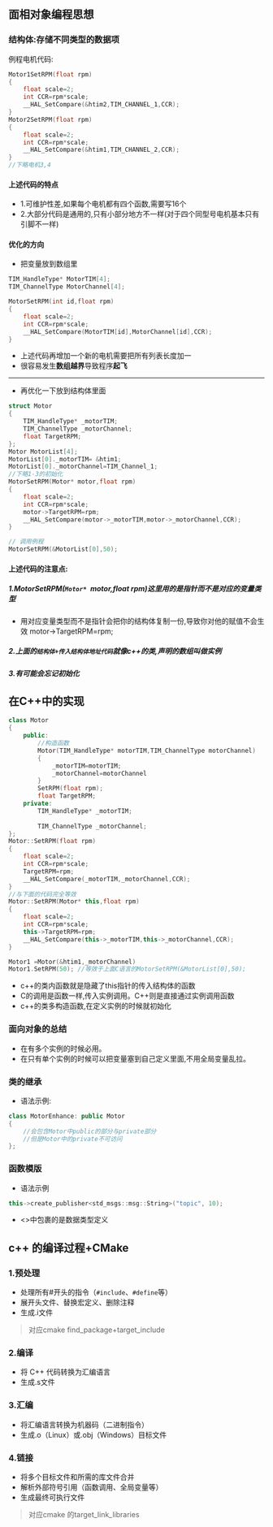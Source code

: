## 面相对象编程思想
### 结构体:存储不同类型的数据项
例程电机代码:
```cpp
Motor1SetRPM(float rpm)
{
    float scale=2;
    int CCR=rpm*scale;
    __HAL_SetCompare(&htim2,TIM_CHANNEL_1,CCR);
}
Motor2SetRPM(float rpm)
{
    float scale=2;
    int CCR=rpm*scale;
    __HAL_SetCompare(&htim1,TIM_CHANNEL_2,CCR);
}
//下略电机3,4
```
#### 上述代码的特点
- 1.可维护性差,如果每个电机都有四个函数,需要写16个
- 2.大部分代码是通用的,只有小部分地方不一样(对于四个同型号电机基本只有引脚不一样)
#### 优化的方向
- 把变量放到数组里
```cpp
TIM_HandleType* MotorTIM[4];
TIM_ChannelType MotorChannel[4];

MotorSetRPM(int id,float rpm)
{
    float scale=2;
    int CCR=rpm*scale;
    __HAL_SetCompare(MotorTIM[id],MotorChannel[id],CCR);
}
```
- 上述代码再增加一个新的电机需要把所有列表长度加一
- 很容易发生**数组越界**导致程序**起飞**
---
- 再优化一下放到结构体里面
```cpp
struct Motor
{
    TIM_HandleType* _motorTIM;
    TIM_ChannelType _motorChannel;
    float TargetRPM;
};
Motor MotorList[4];
MotorList[0]._motorTIM= &htim1;
MotorList[0]._motorChannel=TIM_Channel_1;
//下略1-3的初始化
MotorSetRPM(Motor* motor,float rpm)
{
    float scale=2;
    int CCR=rpm*scale;
    motor->TargetRPM=rpm;
    __HAL_SetCompare(motor->_motorTIM,motor->_motorChannel,CCR);
}

// 调用例程
MotorSetRPM(&MotorList[0],50);
```
#### 上述代码的注意点:
##### 1.MotorSetRPM(`Motor* `motor,float rpm)这里用的是指针而不是对应的变量类型
- 用对应变量类型而不是指针会把你的结构体复制一份,导致你对他的赋值不会生效 motor->TargetRPM=rpm;
##### 2.上面的`结构体+传入结构体地址代码`就像c++的类,声明的数组叫做实例
##### 3.有可能会忘记初始化
## 在C++中的实现
```cpp
class Motor
{
    public:
        //构造函数
        Motor(TIM_HandleType* motorTIM,TIM_ChannelType motorChannel)
        {
            _motorTIM=motorTIM;
            _motorChannel=motorChannel
        }
        SetRPM(float rpm);
        float TargetRPM;
    private:
        TIM_HandleType* _motorTIM;
       
        TIM_ChannelType _motorChannel;
};
Motor::SetRPM(float rpm)
{
    float scale=2;
    int CCR=rpm*scale;
    TargetRPM=rpm;
    __HAL_SetCompare(_motorTIM,_motorChannel,CCR);
}
//与下面的代码完全等效
Motor::SetRPM(Motor* this,float rpm)
{
    float scale=2;
    int CCR=rpm*scale;
    this->TargetRPM=rpm;
    __HAL_SetCompare(this->_motorTIM,this->_motorChannel,CCR);
}

Motor1 =Motor(&htim1,_motorChannel)
Motor1.SetRPM(50); //等效于上面C语言的MotorSetRPM(&MotorList[0],50);


```
- c++的类内函数就是隐藏了this指针的传入结构体的函数
- C的调用是函数一样,传入实例调用。C++则是直接通过实例调用函数
- c++的类多构造函数,在定义实例的时候就初始化
### 面向对象的总结
- 在有多个实例的时候必用。
- 在只有单个实例的时候可以把变量塞到自己定义里面,不用全局变量乱拉。
### 类的继承
- 语法示例:
``` cpp
class MotorEnhance: public Motor
{
    //会包含Motor中public的部分与private部分
    //但是Motor中的private不可访问
};
```
### 函数模版
- 语法示例
```cpp
this->create_publisher<std_msgs::msg::String>("topic", 10);
```
- <>中包裹的是数据类型定义
## c++ 的编译过程+CMake
### 1.预处理
- 处理所有#开头的指令（`#include`、`#define`等）
- 展开头文件、替换宏定义、删除注释
- 生成.i文件 
> 对应cmake find_package+target_include
### 2.编译
- 将 C++ 代码转换为汇编语言
- 生成.s文件
### 3.汇编
- 将汇编语言转换为机器码（二进制指令）
- 生成.o（Linux）或.obj（Windows）目标文件
### 4.链接
- 将多个目标文件和所需的库文件合并
- 解析外部符号引用（函数调用、全局变量等）
- 生成最终可执行文件
> 对应cmake 的target_link_libraries
